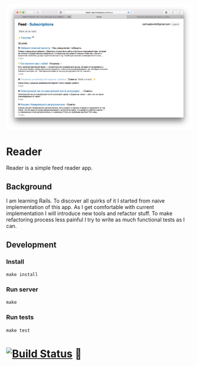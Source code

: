 [![Reader screenshot](github/screenshot.png)](https://reader-app.herokuapp.com/)

# Reader 
Reader is a simple feed reader app.

## Background
I am learning Rails. To discover all quirks of it I started from naive implementation of this app. As I get comfortable with current implementation I will introduce new tools and refactor stuff. To make refactoring process less painful I try to write as much functional tests as I can.

## Development

### Install
```
make install
```

### Run server
```
make
```

### Run tests
```
make test
```

# [![Build Status](https://travis-ci.org/sadovnik/reader.svg?branch=master)](https://travis-ci.org/sadovnik/reader) 👀
